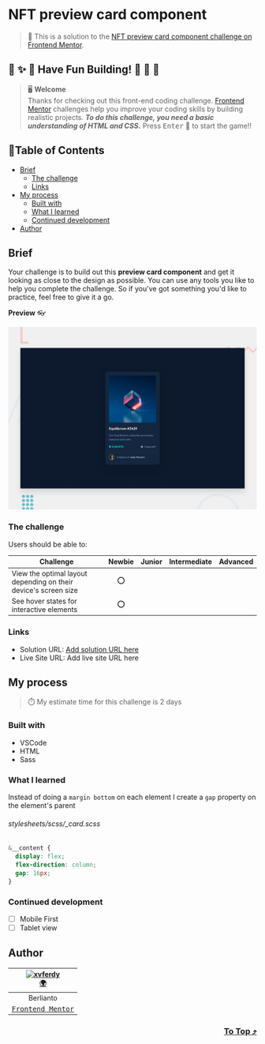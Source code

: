 # NFT preview card component

> 🔖 This is a solution to the [NFT preview card component challenge on Frontend Mentor](https://www.frontendmentor.io/challenges/nft-preview-card-component-SbdUL_w0U).

## 🌈 ✨ 🎉 Have Fun Building! 🚀 🎊 🎈
> 🖥️ **Welcome** <br>
> Thanks for checking out this front-end coding challenge.
[Frontend Mentor](https://www.frontendmentor.io) challenges help you improve your coding skills by building realistic projects.
***To do this challenge, you need a basic understanding of HTML and CSS.*** Press <kbd>Enter</kbd> 🚀 to start the game!!

## 📍Table of Contents
- [Brief](#brief)
	- [The challenge](#the-challenge)
	- [Links](#links)
- [My process](#my-process)
	- [Built with](#built-with)
	- [What I learned](#what-i-learned)
	- [Continued development](#continued-development)
- [Author](#author)

## Brief
Your challenge is to build out this **preview card component** and get it looking as close to the design as possible. You can use any tools you like to help you complete the challenge. So if you've got something you'd like to practice, feel free to give it a go.

**Preview** :eyeglasses:

![Design preview for the NFT preview card component coding challenge](./design/desktop-preview.jpg)

### The challenge
Users should be able to:

| Challenge | Newbie | Junior | Intermediate | Advanced |
| --- | :---: | :---: | :---: | :---: |
| View the optimal layout depending on their device's screen size | ⭕ |  |  |  |
| See hover states for interactive elements | ⭕ |  |  |  |

### Links
- Solution URL: [Add solution URL here]()
- Live Site URL: Add live site URL here

## My process
> ⏱️ My estimate time for this challenge is 2 days
### Built with
- VSCode
- HTML
- Sass

### What I learned
Instead of doing a `margin bottom` on each element I create a `gap` property on the element's parent
###### stylesheets/scss/\_card.scss
```scss
&__content {
  display: flex;
  flex-direction: column;
  gap: 16px;
}
```

### Continued development
- [ ] Mobile First
- [ ] Tablet view

## Author
| [<img src="https://avatars.githubusercontent.com/u/47988956?v=4" alt="xvferdy" width="100px"/>](https://github.com/xvferdy) </br> [🌍](https://berlianto.netlify.app/) |
|:---:| 
| Berlianto | 
| [<samp>Frontend Mentor<samp>](https://www.frontendmentor.io/profile/xvferdy) | 

<h3 align="right">
      <a href="#nft-preview-card-component">To Top ⤴️</a>
</h3>
